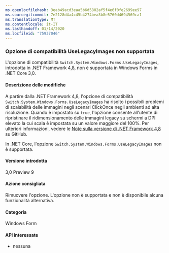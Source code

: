 ```yaml
---
ms.openlocfilehash: 3eab49acd3eaa5b6d5802af5f4e6f0fe2699ee97
ms.sourcegitcommit: 7e2128d4a4c45b4274bea3b8e5760d4694569ca1
ms.translationtype: MT
ms.contentlocale: it-IT
ms.lasthandoff: 01/14/2020
ms.locfileid: "75937046"
---
```

### <a name="uselegacyimages-compatibility-switch-not-supported"></a>Opzione di compatibilità UseLegacyImages non supportata

L'opzione di compatibilità `Switch.System.Windows.Forms.UseLegacyImages`, introdotta in .NET Framework 4,8, non è supportata in Windows Forms in .NET Core 3,0.

#### <a name="change-description"></a>Descrizione delle modifiche

A partire dalla .NET Framework 4,8, l'opzione di compatibilità `Switch.System.Windows.Forms.UseLegacyImages` ha risolto i possibili problemi di scalabilità delle immagini negli scenari ClickOnce negli ambienti ad alta risoluzione. Quando è impostato su `true`, l'opzione consente all'utente di ripristinare il ridimensionamento delle immagini legacy su schermi a DPI elevato la cui scala è impostata su un valore maggiore del 100%. Per ulteriori informazioni, vedere le [Note sulla versione di .NET Framework 4,8](https://github.com/microsoft/dotnet/blob/master/releases/net48/dotnet48-changes.md#clickonce) su GitHub.

In .NET Core, l'opzione `Switch.System.Windows.Forms.UseLegacyImages` non è supportata.

#### <a name="version-introduced"></a>Versione introdotta

3,0 Preview 9

#### <a name="recommended-action"></a>Azione consigliata

Rimuovere l'opzione. L'opzione non è supportata e non è disponibile alcuna funzionalità alternativa.

#### <a name="category"></a>Categoria

Windows Form

#### <a name="affected-apis"></a>API interessate

- nessuna

<!-- 

### Affected APIs

- Not detectable via API analysis

-->

